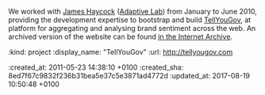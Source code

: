 We worked with [James Haycock][] ([Adaptive Lab][]) from January to June 2010, providing the development expertise to bootstrap and build [TellYouGov][], at platform for aggregating and analysing brand sentiment across the web. An archived version of the website can be found [in the Internet Archive](https://web.archive.org/web/20120416035947/http://www.tellyougov.com:80/).

[TellYouGov]: http://tellyougov.com
[Adaptive Lab]: http://www.adaptivelab.co.uk/
[James Haycock]: http://www.jameshaycock.co.uk/

:kind: project
:display_name: "TellYouGov"
:url: http://tellyougov.com

:created_at: 2011-05-23 14:38:10 +0100
:created_sha: 8ed7f67c9832f236b31bea5e37c5e3871ad4772d
:updated_at: 2017-08-19 10:50:48 +0100
